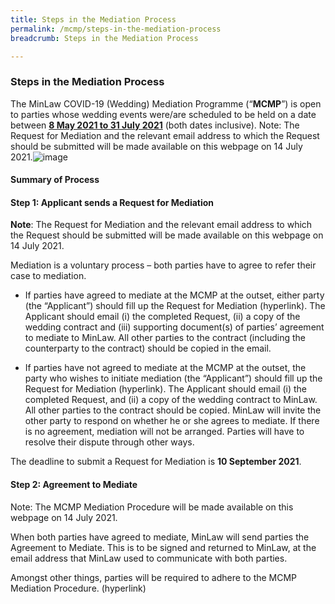 ```yaml
---
title: Steps in the Mediation Process
permalink: /mcmp/steps-in-the-mediation-process
breadcrumb: Steps in the Mediation Process

---
```


### Steps in the Mediation Process ###

The MinLaw COVID-19 (Wedding) Mediation Programme (“**MCMP**”) is open to parties whose wedding events were/are scheduled to be held on a date between <b><u>8 May 2021 to 31 July 2021</b></u> (both dates inclusive).
Note: The Request for Mediation and the relevant email address to which the Request should be submitted will be made available on this webpage on 14 July 2021.![image](https://user-images.githubusercontent.com/43874074/125233450-259e1b80-e311-11eb-9c06-c90dd03d1b7b.png)
#### Summary of Process ####

#### Step 1: Applicant sends a Request for Mediation ####

**Note**: The Request for Mediation and the relevant email address to which the Request should be submitted will be made available on this webpage on 14 July 2021.

Mediation is a voluntary process – both parties have to agree to refer their case to mediation.
* If parties have agreed to mediate at the MCMP at the outset, either party (the “Applicant”) should fill up the Request for Mediation (hyperlink). The Applicant should email (i) the completed Request, (ii) a copy of the wedding contract and (iii) supporting document(s) of parties’ agreement to mediate to MinLaw. All other parties to the contract (including the counterparty to the contract) should be copied in the email. 

* If parties have not agreed to mediate at the MCMP at the outset, the party who wishes to initiate mediation (the “Applicant”) should fill up the Request for Mediation (hyperlink). The Applicant should email (i) the completed Request, and (ii) a copy of the wedding contract to MinLaw. All other parties to the contract should be copied. MinLaw will invite the other party to respond on whether he or she agrees to mediate. If there is no agreement, mediation will not be arranged. Parties will have to resolve their dispute through other ways. 

The deadline to submit a Request for Mediation is **10 September 2021**.


#### Step 2:  Agreement to Mediate ####

Note: The MCMP Mediation Procedure will be made available on this webpage on 14 July 2021.

When both parties have agreed to mediate, MinLaw will send parties the Agreement to Mediate. This is to be signed and returned to MinLaw, at the email address that MinLaw used to communicate with both parties. 

Amongst other things, parties will be required to adhere to the MCMP Mediation Procedure. (hyperlink)









